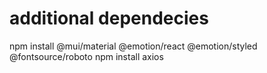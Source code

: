# additional dependecies

npm install @mui/material @emotion/react @emotion/styled @fontsource/roboto
npm install axios
